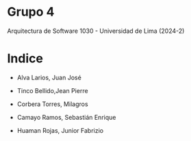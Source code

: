 # Grupo 4
Arquitectura de Software 1030 - Universidad de Lima (2024-2)

# Indice
- Alva Larios, Juan José

- Tinco Bellido,Jean Pierre

- Corbera Torres, Milagros

- Camayo Ramos, Sebastián Enrique

- Huaman Rojas, Junior Fabrizio

